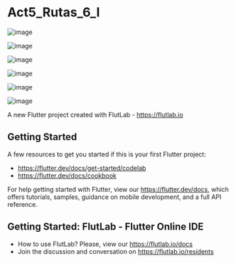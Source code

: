 # Act5_Rutas_6_I
![image](https://github.com/user-attachments/assets/8529916a-3045-4c52-8a66-77d2ec8210da)

![image](https://github.com/user-attachments/assets/9ce5e414-6ecc-44b4-9a0b-626be0f4e004)

![image](https://github.com/user-attachments/assets/32e823ef-6071-4ca8-b69f-1f7a0d6c2d71)

![image](https://github.com/user-attachments/assets/a8a6059a-3e1b-4bb9-aae3-3b7331de930a)

![image](https://github.com/user-attachments/assets/a63c1550-1825-423d-a73b-cd2e5755abfe)

![image](https://github.com/user-attachments/assets/c0ba237e-67e0-46c6-b11f-7e5a52c257eb)



A new Flutter project created with FlutLab - https://flutlab.io

## Getting Started

A few resources to get you started if this is your first Flutter project:

- https://flutter.dev/docs/get-started/codelab
- https://flutter.dev/docs/cookbook

For help getting started with Flutter, view our
https://flutter.dev/docs, which offers tutorials,
samples, guidance on mobile development, and a full API reference.

## Getting Started: FlutLab - Flutter Online IDE

- How to use FlutLab? Please, view our https://flutlab.io/docs
- Join the discussion and conversation on https://flutlab.io/residents
